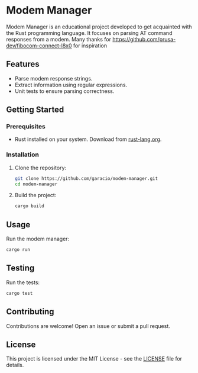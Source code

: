 # Modem Manager

Modem Manager is an educational project developed to get acquainted with the Rust programming language. It focuses on parsing AT command responses from a modem.
Many thanks for https://github.com/prusa-dev/fibocom-connect-l8x0 for inspiration

## Features

- Parse modem response strings.
- Extract information using regular expressions.
- Unit tests to ensure parsing correctness.

## Getting Started

### Prerequisites

- Rust installed on your system. Download from [rust-lang.org](https://www.rust-lang.org/).

### Installation

1. Clone the repository:
    ```sh
    git clone https://github.com/garacio/modem-manager.git
    cd modem-manager
    ```

2. Build the project:
    ```sh
    cargo build
    ```

## Usage

Run the modem manager:
```sh
cargo run
```

## Testing

Run the tests:
```sh
cargo test
```

## Contributing

Contributions are welcome! Open an issue or submit a pull request.

## License

This project is licensed under the MIT License - see the [LICENSE](LICENSE) file for details.
